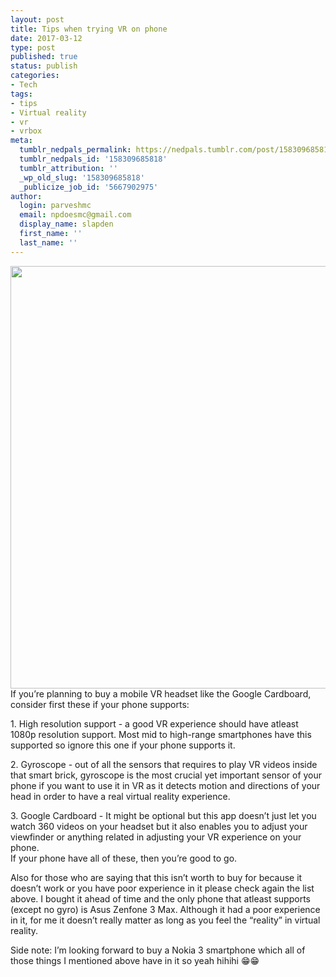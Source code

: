 ```yaml
---
layout: post
title: Tips when trying VR on phone
date: 2017-03-12
type: post
published: true
status: publish
categories:
- Tech
tags:
- tips
- Virtual reality
- vr
- vrbox
meta:
  tumblr_nedpals_permalink: https://nedpals.tumblr.com/post/158309685818/if-youre-planning-to-buy-a-mobile-vr-headset-like
  tumblr_nedpals_id: '158309685818'
  tumblr_attribution: ''
  _wp_old_slug: '158309685818'
  _publicize_job_id: '5667902975'
author:
  login: parveshmc
  email: npdoesmc@gmail.com
  display_name: slapden
  first_name: ''
  last_name: ''
---
```

<p><img src="/images/uploads/tumblr_omph0n0lzb1vkv7yxo1_1280.jpg" alt="" width="676" height="676" class="alignnone size-full wp-image-55" />If you’re planning to buy a mobile VR headset like the Google Cardboard, consider first these if your phone supports:</p>
<p>1. High resolution support - a good VR experience should have atleast 1080p resolution support. Most mid to high-range smartphones have this supported so ignore this one if your phone supports it.</p>
<p>2. Gyroscope - out of all the sensors that requires to play VR videos inside that smart brick, gyroscope is the most crucial yet important sensor of your phone if you want to use it in VR as it detects motion and directions of your head in order to have a real virtual reality experience.</p>
<p>3. Google Cardboard - It might be optional but this app doesn’t just let you watch 360 videos on your headset but it also enables you to adjust your viewfinder or anything related in adjusting your VR experience on your phone.<br />
If your phone have all of these, then you’re good to go.</p>
<p>Also for those who are saying that this isn’t worth to buy for because it doesn’t work or you have poor experience in it please check again the list above. I bought it ahead of time and the only phone that atleast supports (except no gyro) is Asus Zenfone 3 Max. Although it had a poor experience in it, for me it doesn’t really matter as long as you feel the “reality” in virtual reality.</p>
<p>Side note: I’m looking forward to buy a Nokia 3 smartphone which all of those things I mentioned above have in it so yeah hihihi 😁😁</p>
